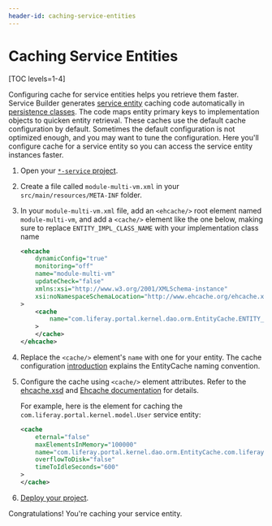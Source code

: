 ```yaml
---
header-id: caching-service-entities
---
```


# Caching Service Entities

[TOC levels=1-4]

Configuring cache for service entities helps you retrieve them faster. 
Service Builder generates
[service entity](/docs/7-2/appdev/-/knowledge_base/a/defining-service-entities)
caching code automatically in
[persistence classes](/docs/7-2/appdev/-/knowledge_base/a/understanding-the-code-generated-by-service-builder).
The code maps entity primary keys to implementation objects to quicken entity
retrieval. These caches use the default cache configuration by default. Sometimes the default configuration is not optimized enough, and you may want to tune the configuration. Here you'll configure cache
for a service entity so you can access the service entity instances faster. 

1.  Open your
    [`*-service` project](/docs/7-2/appdev/-/knowledge_base/a/creating-a-service-builder-project).

2.  Create a file called `module-multi-vm.xml` in your
    `src/main/resources/META-INF` folder.

3.  In your `module-multi-vm.xml` file, add an `<ehcache/>` root element named
    `module-multi-vm`, and add a `<cache/>` element like the one below, making
    sure to replace `ENTITY_IMPL_CLASS_NAME` with your implementation class name

    ```xml
    <ehcache
    	dynamicConfig="true"
    	monitoring="off"
    	name="module-multi-vm"
    	updateCheck="false"
    	xmlns:xsi="http://www.w3.org/2001/XMLSchema-instance"
    	xsi:noNamespaceSchemaLocation="http://www.ehcache.org/ehcache.xsd"
    >
        <cache
            name="com.liferay.portal.kernel.dao.orm.EntityCache.ENTITY_IMPL_CLASS_NAME"
        >
        </cache>
    </ehcache>
    ```

4.  Replace the `<cache/>` element's `name` with one for your entity. The cache 
    configuration
    [introduction](/docs/7-2/frameworks/-/knowledge_base/f/cache-configuration)
    explains the EntityCache naming convention. 

5.  Configure the cache using `<cache/>` element attributes. Refer to the
    [ehcache.xsd](http://www.ehcache.org/ehcache.xsd)
    and
    [Ehcache documentation](http://www.ehcache.org/documentation/2.8/configuration/index.html)
    for details.

    For example, here is the element for caching the
    `com.liferay.portal.kernel.model.User` service entity:

    ```xml
    <cache
        eternal="false"
        maxElementsInMemory="100000"
        name="com.liferay.portal.kernel.dao.orm.EntityCache.com.liferay.portal.model.impl.UserImpl"
        overflowToDisk="false"
        timeToIdleSeconds="600"
    >
    </cache>
    ```

6.  [Deploy your project](/docs/7-2/reference/-/knowledge_base/r/deploying-a-project).

Congratulations! You're caching your service entity.
